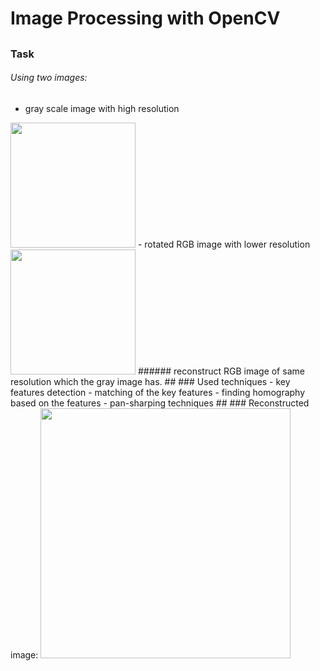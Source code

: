 # Image Processing with OpenCV
##
### Task
###### Using two images: 
- gray scale image with high resolution
<img src="https://github.com/foxxyanya/Computer-Vision-Course-2022/blob/main/1.%20Image%20Processing%20(OpenCV)/Images/GRAY.JPG" width="200" height="200" />
- rotated RGB image with lower resolution
<img src="https://github.com/foxxyanya/Computer-Vision-Course-2022/blob/main/1.%20Image%20Processing%20(OpenCV)/Images/RGB_quater.JPG" width="200" height="200" />
###### reconstruct RGB image of same resolution which the gray image has.
##
### Used techniques
- key features detection
- matching of the key features
- finding homography based on the features
- pan-sharping techniques
##
### Reconstructed image:
<img src="https://github.com/foxxyanya/Computer-Vision-Course-2022/blob/main/1.%20Image%20Processing%20(OpenCV)/Images/Output.JPG" width="400" height="400" />

